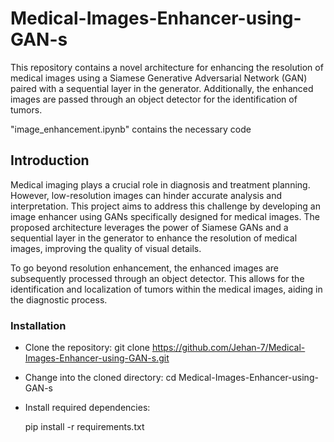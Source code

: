 # Medical-Images-Enhancer-using-GAN-s

This repository contains a novel architecture for enhancing the resolution of medical images using a Siamese Generative Adversarial Network (GAN) paired with a sequential layer in the generator. Additionally, the enhanced images are passed through an object detector for the identification of tumors.


"image_enhancement.ipynb" contains the necessary code
## Introduction

Medical imaging plays a crucial role in diagnosis and treatment planning. However, low-resolution images can hinder accurate analysis and interpretation. This project aims to address this challenge by developing an image enhancer using GANs specifically designed for medical images. The proposed architecture leverages the power of Siamese GANs and a sequential layer in the generator to enhance the resolution of medical images, improving the quality of visual details.

To go beyond resolution enhancement, the enhanced images are subsequently processed through an object detector. This allows for the identification and localization of tumors within the medical images, aiding in the diagnostic process.

### Installation
  *  Clone the repository:
      git clone https://github.com/Jehan-7/Medical-Images-Enhancer-using-GAN-s.git

  *   Change into the cloned directory:
        cd Medical-Images-Enhancer-using-GAN-s

  *   Install required dependencies:

        pip install -r requirements.txt



